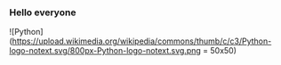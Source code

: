 ### Hello everyone
![Python](https://upload.wikimedia.org/wikipedia/commons/thumb/c/c3/Python-logo-notext.svg/800px-Python-logo-notext.svg.png = 50x50)
